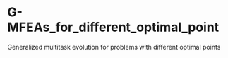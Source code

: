 # G-MFEAs_for_different_optimal_point
Generalized multitask evolution for problems with different optimal points
